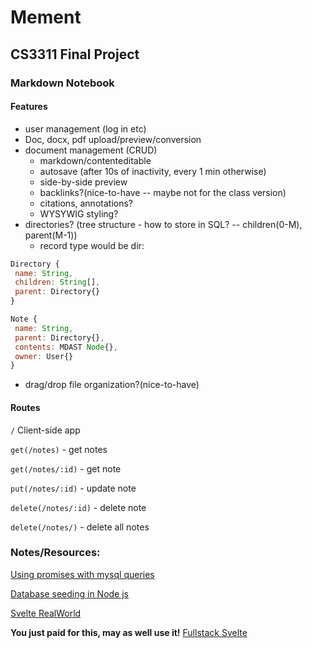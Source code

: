 # Mement
## CS3311 Final Project

### Markdown Notebook
#### Features
- user management (log in etc)
- Doc, docx, pdf upload/preview/conversion
- document management (CRUD)
  - markdown/contenteditable
  - autosave (after 10s of inactivity, every 1 min otherwise)
  - side-by-side preview
  - backlinks?(nice-to-have -- maybe not for the class version)
  - citations, annotations?
  - WYSYWIG styling?
- directories? (tree structure - how to store in SQL? -- children(0-M), parent(M-1))
  - record type would be dir: 
 ```js
Directory {
  name: String,
  children: String[],
  parent: Directory{}
}

Note {
  name: String,
  parent: Directory{},
  contents: MDAST Node{},
  owner: User{}
}
 ```
- drag/drop file organization?(nice-to-have)

#### Routes


`/` Client-side app

`get(/notes)` - get notes

`get(/notes/:id)` - get note

`put(/notes/:id)` - update note

`delete(/notes/:id)` - delete note

`delete(/notes/)` - delete all notes

### Notes/Resources:

[Using promises with mysql queries](https://darifnemma.medium.com/how-to-interact-with-mysql-database-using-async-await-promises-in-node-js-9e6c81b683da)

[Database seeding in Node js](https://levelup.gitconnected.com/database-seeding-in-node-js-2b2eec5bfaa1)

[Svelte RealWorld](https://github.com/sveltejs/realworld)

__You just paid for this, may as well use it!__
[Fullstack Svelte](https://www.newline.co/courses/fullstack-svelte/fullstack-svelte-course-overview)